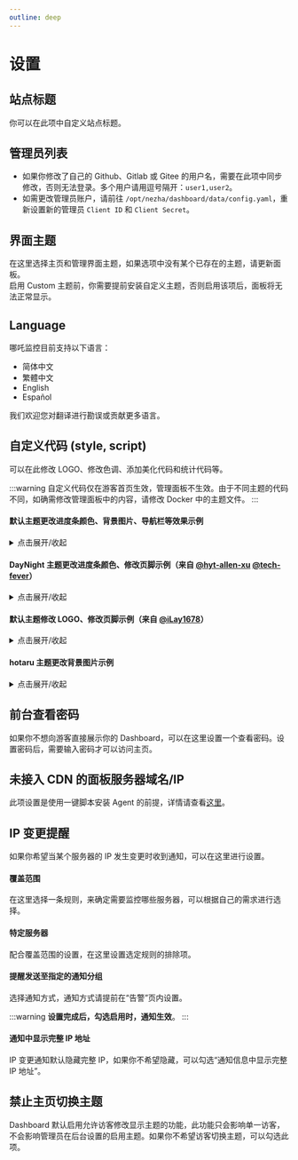 ```yaml
---
outline: deep
---
```


# 设置

## 站点标题

你可以在此项中自定义站点标题。

## 管理员列表

- 如果你修改了自己的 Github、Gitlab 或 Gitee 的用户名，需要在此项中同步修改，否则无法登录。多个用户请用逗号隔开：`user1,user2`。
- 如需更改管理员账户，请前往 `/opt/nezha/dashboard/data/config.yaml`，重新设置新的管理员 `Client ID` 和 `Client Secret`。

## 界面主题

在这里选择主页和管理界面主题，如果选项中没有某个已存在的主题，请更新面板。  
启用 Custom 主题前，你需要提前安装自定义主题，否则启用该项后，面板将无法正常显示。

## Language

哪吒监控目前支持以下语言：

- 简体中文
- 繁體中文
- English
- Español

我们欢迎您对翻译进行勘误或贡献更多语言。

## 自定义代码 (style, script)

可以在此修改 LOGO、修改色调、添加美化代码和统计代码等。

:::warning 
自定义代码仅在游客首页生效，管理面板不生效。由于不同主题的代码不同，如确需修改管理面板中的内容，请修改 Docker 中的主题文件。
:::

#### 默认主题更改进度条颜色、背景图片、导航栏等效果示例

<details>
  <summary>点击展开/收起</summary>

  ```html
  <style>
  /* 屏幕适配 */
  @media only screen and (min-width: 1200px) {
      .ui.container {
      width: 80% !important;
  }
  }

  @media only screen and (max-width: 767px) {
      .ui.card>.content>.header:not(.ui), .ui.cards>.card>.content>.header:not(.ui) {
          margin-top: 0.4em !important;
      }
  }

  /* 整体图标 */
  i.icon {
      color: #000;
      width: 1.2em !important;
  }

  /* 背景图片 */
  body {
      content: " " !important;
      background: fixed !important;
      z-index: -1 !important;
      top: 0 !important;
      right: 0 !important;
      bottom: 0 !important;
      left: 0 !important;
      background-position: top !important;
      background-repeat: no-repeat !important;
      background-size: cover !important;
      background-image: url(https://backgroud.img) !important;
      font-family: Arial,Helvetica,sans-serif !important;
  }

  /* 导航栏 */
  .ui.large.menu {
      border: 0 !important;
      border-radius: 0px !important;
      background-color: rgba(255, 255, 255, 55%) !important;
  }

  /* 首页按钮 */
  .ui.menu .active.item {
      background-color: transparent !important;
  }

  /* 导航栏下拉框 */
  .ui.dropdown .menu {
      border: 0 !important;
      border-radius: 0 !important;
      background-color: rgba(255, 255, 255, 80%) !important;
  }

  /* 登录按钮 */
  .nezha-primary-btn {
      background-color: transparent !important;
      color: #000 !important;
  }

  /* 大卡片 */
  #app .ui.fluid.accordion {
      background-color: #fbfbfb26 !important;
      border-radius: 0.4rem !important;
  }

  /* 小卡片 */
  .ui.four.cards>.card {
      border-radius: 0.6rem !important;
      background-color: #fafafaa3 !important;
  }

  .status.cards .wide.column {
      padding-top: 0 !important;
      padding-bottom: 0 !important;
      height: 3.3rem !important;
  }

  .status.cards .three.wide.column {
      padding-right: 0rem !important;
  }

  .status.cards .wide.column:nth-child(1) {
      margin-top: 2rem !important;
  }

  .status.cards .wide.column:nth-child(2) {
      margin-top: 2rem !important;
  }

  .status.cards .description {
      padding-bottom: 0 !important;
  }

  /* 服务器名 */
  .status.cards .flag {
      margin-right: 0.5rem !important;
  }

  /* 弹出卡片图标 */
  .status.cards .header > .info.icon {
      margin-right: 0 !important;
  }

  .nezha-secondary-font {
      color: #2175ba !important;
  }

  /* 上传下载 */
  .status.cards .outline.icon {
      margin-right: 1px !important;
  }

  i.arrow.alternate.circle.down.outline.icon {
      color: #2175ba !important;
  }

  i.arrow.alternate.circle.up.outline.icon {
      color: red !important;
  }

  /* 弹出卡片小箭头 */
  .ui.right.center.popup {
      margin: -3px 0 0 0.914286em !important;
      -webkit-transform-origin: left 50% !important;
      transform-origin: left 50% !important;
  }

  .ui.bottom.left.popup {
      margin-left: 1px !important;
      margin-top: 3px !important;
  }

  .ui.top.left.popup {
      margin-left: 0 !important;
      margin-bottom: 10px !important;
  }

  .ui.top.right.popup {
      margin-right: 0 !important;
      margin-bottom: 8px !important;
  }

  .ui.left.center.popup {
      margin: -3px .91428571em 0 0 !important;
      -webkit-transform-origin: right 50% !important;
      transform-origin: right 50% !important;
  }

  .ui.right.center.popup:before,
  .ui.left.center.popup:before {
      border: 0px solid #fafafaeb !important;
      background: #fafafaeb !important;
  }

  .ui.top.popup:before {
      border-color: #fafafaeb transparent transparent !important;
  }

  .ui.popup:before {
      border-color: #fafafaeb transparent transparent !important;
  }

  .ui.bottom.left.popup:before {
      border-radius: 0 !important;
      border: 1px solid transparent !important;
      border-color: #fafafaeb transparent transparent !important;
      background: #fafafaeb !important;
      -webkit-box-shadow: 0px 0px 0 0 #fafafaeb !important;
      box-shadow: 0px 0px 0 0 #fafafaeb !important;
      -webkit-tap-highlight-color: rgba(0,0,0,0) !important;
  }

  .ui.bottom.right.popup:before {
      border-radius: 0 !important;
      border: 1px solid transparent !important;
      border-color: #fafafaeb transparent transparent !important;
      background: #fafafaeb !important
      -webkit-box-shadow: 0px 0px 0 0 #fafafaeb !important;
      box-shadow: 0px 0px 0 0 #fafafaeb !important;
      -webkit-tap-highlight-color: rgba(0,0,0,0) !important;
  }

  .ui.top.left.popup:before {
      border-radius: 0 !important;
      border: 1px solid transparent !important;
      border-color: #fafafaeb transparent transparent !important;
      background: #fafafaeb !important;
      -webkit-box-shadow: 0px 0px 0 0 #fafafaeb !important;
      box-shadow: 0px 0px 0 0 #fafafaeb !important;
      -webkit-tap-highlight-color: rgba(0,0,0,0) !important;
  }

  .ui.top.right.popup:before {
      border-radius: 0 !important;
      border: 1px solid transparent !important;
      border-color: #fafafaeb transparent transparent !important;
      background: #fafafaeb !important;
      -webkit-box-shadow: 0px 0px 0 0 #fafafaeb !important;
      box-shadow: 0px 0px 0 0 #fafafaeb !important;
      -webkit-tap-highlight-color: rgba(0,0,0,0) !important;
  }

  .ui.left.center.popup:before {
      border-radius: 0 !important;
      border: 1px solid transparent !important;
      border-color: #fafafaeb transparent transparent !important;
      background: #fafafaeb !important;
      -webkit-box-shadow: 0px 0px 0 0 #fafafaeb !important;
      box-shadow: 0px 0px 0 0 #fafafaeb !important;
      -webkit-tap-highlight-color: rgba(0,0,0,0) !important;
  }

  /* 弹出卡片 */
  .status.cards .ui.content.popup {
      min-width: 20rem !important;
      line-height: 2rem !important;
      border-radius: 5px !important;
      border: 1px solid transparent !important;
      background-color: #fafafaeb !important;
      font-family: Arial,Helvetica,sans-serif !important;
  }

  .ui.content {
      margin: 0 !important;
      padding: 1em !important;
  }

  /* 服务页 */
  .ui.table {
      background: RGB(225,225,225,0.6) !important;
  }

  .ui.table thead th {
      background: transparent !important;
  }

  /* 服务页进度条 */
  .service-status .good {
      background-color: #2175ba !important;
  }

  .service-status .danger {
      background-color: red !important;
  }

  .service-status .warning {
      background-color: orange !important;
  }

  /* 版权 */
  .ui.inverted.segment, .ui.primary.inverted.segment {
      color: #000 !important;
      font-weight: bold !important;
      background-color: #fafafaa3 !important;
  }
  </style>

  <!--Logo和版权-->
  <script>
  window.onload = function(){
  var avatar=document.querySelector(".item img")
  var footer=document.querySelector("div.is-size-7")
  footer.innerHTML="Copyright info"
  footer.style.visibility="visible"
  avatar.src="https:/img.src"
  avatar.style.visibility="visible"
  }
  </script>
  ```
</details>

#### DayNight 主题更改进度条颜色、修改页脚示例（来自 [@hyt-allen-xu](https://github.com/hyt-allen-xu)  [@tech-fever](https://github.com/tech-fever)）

<details>
  <summary>点击展开/收起</summary>

  ```html
  <style>
  .ui.fine.progress> .progress-bar {
    background-color: #00a7d0 !important;
  }
  </style>
  
  <script>
  window.onload = function(){
    var avatar = document.querySelector("img");
    var footer = document.querySelector("div.footer-container");
    footer.innerHTML = "©2021 你的名字 & Powered by 你的名字";
    footer.style.visibility = "visible";
    avatar.src = "你的图片连接";
    avatar.style.visibility = "visible";
  }
  </script>
  ```
</details>

#### 默认主题修改 LOGO、修改页脚示例（来自 [@iLay1678](https://github.com/iLay1678)）

<details>
  <summary>点击展开/收起</summary>

  ```html
  <style>
  .right.menu>a {
    visibility: hidden;
  }
  .footer .is-size-7 {
    visibility: hidden;
  }
  .item img {
    visibility: hidden;
  }
  </style>
  <script>
  window.onload = function() {
    var avatar = document.querySelector(".item img");
    var footer = document.querySelector("div.is-size-7");
    footer.innerHTML = "Powered by 你的名字";
    footer.style.visibility = "visible";
    avatar.src = "你的方形 logo 地址";
    avatar.style.visibility = "visible";
  }
  </script>
  ```
</details>

#### hotaru 主题更改背景图片示例

<details>
  <summary>点击展开/收起</summary>

  ```html
  <style>
  .hotaru-cover {
     background: url(https://s3.ax1x.com/2020/12/08/DzHv6A.jpg) center;
  }
  </style>
  ```
</details>

## 前台查看密码

如果你不想向游客直接展示你的 Dashboard，可以在这里设置一个查看密码。设置密码后，需要输入密码才可以访问主页。

## 未接入 CDN 的面板服务器域名/IP

此项设置是使用一键脚本安装 Agent 的前提，详情请查看[这里](/guide/agent.html#%E5%87%86%E5%A4%87%E5%B7%A5%E4%BD%9C)。

## IP 变更提醒

如果你希望当某个服务器的 IP 发生变更时收到通知，可以在这里进行设置。

#### 覆盖范围

在这里选择一条规则，来确定需要监控哪些服务器，可以根据自己的需求进行选择。

#### 特定服务器

配合覆盖范围的设置，在这里设置选定规则的排除项。

#### 提醒发送至指定的通知分组

选择通知方式，通知方式请提前在“告警”页内设置。

:::warning 
**设置完成后，勾选启用时，通知生效**。
:::

#### 通知中显示完整 IP 地址

IP 变更通知默认隐藏完整 IP，如果你不希望隐藏，可以勾选“通知信息中显示完整 IP 地址”。

## 禁止主页切换主题

Dashboard 默认启用允许访客修改显示主题的功能，此功能只会影响单一访客，不会影响管理员在后台设置的启用主题。如果你不希望访客切换主题，可以勾选此项。